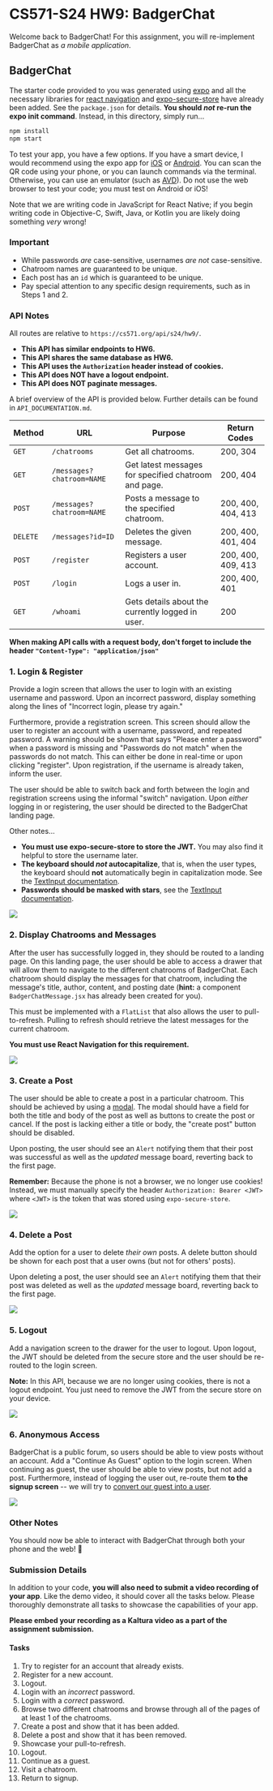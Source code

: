 
# CS571-S24 HW9: BadgerChat

Welcome back to BadgerChat! For this assignment, you will re-implement BadgerChat as *a mobile application*.

## BadgerChat

The starter code provided to you was generated using [expo](https://expo.dev/) and all the necessary libraries for [react navigation](https://reactnavigation.org/) and [expo-secure-store](https://www.npmjs.com/package/expo-secure-store) have already been added. See the `package.json` for details. **You should *not* re-run the expo init command**. Instead, in this directory, simply run...

```bash
npm install
npm start
```

To test your app, you have a few options. If you have a smart device, I would recommend using the expo app for [iOS](https://apps.apple.com/us/app/expo-go/id982107779) or [Android](https://play.google.com/store/apps/details?id=host.exp.exponent&hl=en_US&gl=US). You can scan the QR code using your phone, or you can launch commands via the terminal. Otherwise, you can use an emulator (such as [AVD](https://developer.android.com/studio/run/emulator)). Do not use the web browser to test your code; you must test on Android or iOS!

Note that we are writing code in JavaScript for React Native; if you begin writing code in Objective-C, Swift, Java, or Kotlin you are likely doing something *very* wrong!

### Important

 - While passwords *are* case-sensitive, usernames *are not* case-sensitive.
 - Chatroom names are guaranteed to be unique.
 - Each post has an `id` which is guaranteed to be unique.
 - Pay special attention to any specific design requirements, such as in Steps 1 and 2.

### API Notes

All routes are relative to `https://cs571.org/api/s24/hw9/`.

 - **This API has similar endpoints to HW6.**
 - **This API shares the same database as HW6.**
 - **This API uses the `Authorization` header instead of cookies.**
 - **This API does NOT have a logout endpoint.**
 - **This API does NOT paginate messages.**

A brief overview of the API is provided below. Further details can be found in `API_DOCUMENTATION.md`.

| Method | URL | Purpose | Return Codes |
| --- | --- | --- | --- |
| `GET`| `/chatrooms` | Get all chatrooms. | 200, 304 |
| `GET` | `/messages?chatroom=NAME`| Get latest messages for specified chatroom and page. | 200, 404 |
| `POST` | `/messages?chatroom=NAME` | Posts a message to the specified chatroom. | 200, 400, 404, 413 |
| `DELETE` | `/messages?id=ID` | Deletes the given message. | 200, 400, 401, 404 |
| `POST` | `/register` | Registers a user account. | 200, 400, 409, 413  |
| `POST` | `/login` | Logs a user in. | 200, 400, 401 |
| `GET` | `/whoami` | Gets details about the currently logged in user. | 200 |

**When making API calls with a request body, don't forget to include the header `"Content-Type": "application/json"`**

### 1. Login & Register
Provide a login screen that allows the user to login with an existing username and password. Upon an incorrect password, display something along the lines of "Incorrect login, please try again."

Furthermore, provide a registration screen. This screen should allow the user to register an account with a username, password, and repeated password. A warning should be shown that says "Please enter a password" when a password is missing and "Passwords do not match" when the passwords do not match. This can either be done in real-time or upon clicking "register". Upon registration, if the username is already taken, inform the user.

The user should be able to switch back and forth between the login and registration screens using the informal "switch" navigation. Upon *either* logging in or registering, the user should be directed to the BadgerChat landing page.

Other notes...
 - **You must use expo-secure-store to store the JWT.** You may also find it helpful to store the username later.
 - **The keyboard should *not* autocapitalize**, that is, when the user types, the keyboard should **not** automatically begin in capitalization mode. See the [TextInput documentation](https://reactnative.dev/docs/textinput).
 - **Passwords should be masked with stars**, see the [TextInput documentation](https://reactnative.dev/docs/textinput).

![](_figures/step1.png)

### 2. Display Chatrooms and Messages

After the user has successfully logged in, they should be routed to a landing page. On this landing page, the user should be able to access a drawer that will allow them to navigate to the different chatrooms of BadgerChat. Each chatroom should display the messages for that chatroom, including the message's title, author, content, and posting date (**hint:** a component `BadgerChatMessage.jsx` has already been created for you). 

This must be implemented with a `FlatList` that also allows the user to pull-to-refresh. Pulling to refresh should retrieve the latest messages for the current chatroom.

**You must use React Navigation for this requirement.**

![](_figures/step2.png)

### 3. Create a Post

The user should be able to create a post in a particular chatroom. This should be achieved by using a [modal](https://reactnative.dev/docs/modal). The modal should have a field for both the title and body of the post as well as buttons to create the post or cancel. If the post is lacking either a title or body, the "create post" button should be disabled.

Upon posting, the user should see an `Alert` notifying them that their post was successful as well as the *updated* message board, reverting back to the first page.

**Remember:** Because the phone is not a browser, we no longer use cookies! Instead, we must manually specify the header `Authorization: Bearer <JWT>` where `<JWT>` is the token that was stored using `expo-secure-store`.

![](_figures/step3.png)

### 4. Delete a Post

Add the option for a user to delete *their own* posts. A delete button should be shown for each post that a user owns (but not for others' posts).

Upon deleting a post, the user should see an `Alert` notifying them that their post was deleted as well as the *updated* message board, reverting back to the first page.

![](_figures/step4.png)

### 5. Logout

Add a navigation screen to the drawer for the user to logout. Upon logout, the JWT should be deleted from the secure store and the user should be re-routed to the login screen.

**Note:** In this API, because we are no longer using cookies, there is not a logout endpoint. You just need to remove the JWT from the secure store on your device.

![](_figures/step5.png)

### 6. Anonymous Access

BadgerChat is a public forum, so users should be able to view posts without an account. Add a "Continue As Guest" option to the login screen. When continuing as guest, the user should be able to view posts, but not add a post. Furthermore, instead of logging the user out, re-route them **to the signup screen** -- we will try to [convert our guest into a user](https://seodigitalgroup.com/what-is-a-conversion/).

![](_figures/step6.png)

### Other Notes
You should now be able to interact with BadgerChat through both your phone and the web! 🥳

### Submission Details
In addition to your code, **you will also need to submit a video recording of your app**. Like the demo video, it should cover all the tasks below. Please thoroughly demonstrate all tasks to showcase the capabilities of your app.

**Please embed your recording as a Kaltura video as a part of the assignment submission.**

#### Tasks 
 1. Try to register for an account that already exists.
 2. Register for a new account.
 3. Logout.
 4. Login with an *incorrect* password.
 5. Login with a *correct* password.
 6. Browse two different chatrooms and browse through all of the pages of at least 1 of the chatrooms.
 7. Create a post and show that it has been added.
 8. Delete a post and show that it has been removed.
 9. Showcase your pull-to-refresh.
 10. Logout.
 11. Continue as a guest.
 12. Visit a chatroom.
 13. Return to signup.
